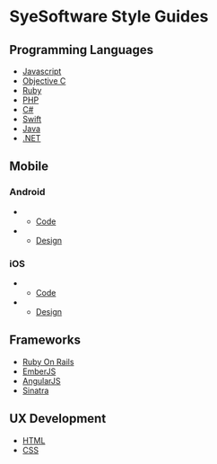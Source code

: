 # SyeSoftware Style Guides

## Programming Languages

+ [Javascript](https://google.github.io/styleguide/javascriptguide.xml)
+ [Objective C](#)
+ [Ruby](https://github.com/DockYard/styleguides/blob/master/engineering/ruby.md)
+ [PHP](#)
+ [C#](#)
+ [Swift](#)
+ [Java](http://www.oracle.com/technetwork/java/codeconventions-150003.pdf)
+ [.NET](#)

## Mobile
### Android
* + [Code](https://source.android.com/source/code-style.html)
* + [Design](https://developer.android.com/design/index.html)

### iOS
* + [Code](https://developer.apple.com/library/content/documentation/Cocoa/Conceptual/CodingGuidelines/CodingGuidelines.html)
* + [Design](https://developer.apple.com/ios/human-interface-guidelines/overview/design-principles/)

## Frameworks

+ [Ruby On Rails](#)
+ [EmberJS](#)
+ [AngularJS](#)
+ [Sinatra](#)

## UX Development

+ [HTML](#)
+ [CSS](#)
